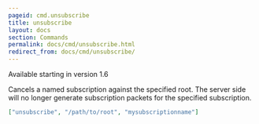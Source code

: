 ```yaml
---
pageid: cmd.unsubscribe
title: unsubscribe
layout: docs
section: Commands
permalink: docs/cmd/unsubscribe.html
redirect_from: docs/cmd/unsubscribe/
---
```


Available starting in version 1.6

Cancels a named subscription against the specified root.  The server side
will no longer generate subscription packets for the specified subscription.

```json
["unsubscribe", "/path/to/root", "mysubscriptionname"]
```
